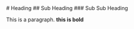 <table>
	<meta name="viewport" content="width=device-width, initial-scale=1.0">
	<link rel="stylesheet" type="text/css" href="stylesheet.css"></link>
</table>
# Heading
## Sub Heading
### Sub Sub Heading

This is a paragraph.
**this is bold**
